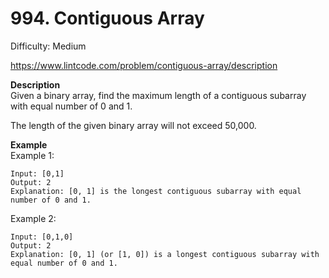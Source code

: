 # 994. Contiguous Array

Difficulty: Medium

https://www.lintcode.com/problem/contiguous-array/description

**Description**  
Given a binary array, find the maximum length of a contiguous subarray with equal number of 0 and 1.

The length of the given binary array will not exceed 50,000.

**Example**  
Example 1:
```
Input: [0,1]
Output: 2
Explanation: [0, 1] is the longest contiguous subarray with equal number of 0 and 1.
```
Example 2:
```
Input: [0,1,0]
Output: 2
Explanation: [0, 1] (or [1, 0]) is a longest contiguous subarray with equal number of 0 and 1.
```
